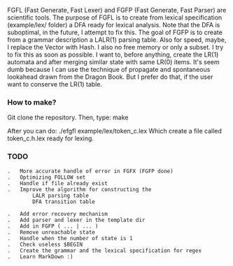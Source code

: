 FGFL (Fast Generate, Fast Lexer) and FGFP (Fast Generate, Fast Parser)
are scientific tools.
The purpose of FGFL is to create from lexical specification (example/lex/ folder)
a DFA ready for lexical analysis. Note that the DFA is suboptimal, in the future,
I attempt to fix this. 
The goal of FGFP is to create from a grammar description a LALR(1) parsing table.
Also for speed, maybe, I replace the Vector with Hash.
I also no free memory or only a subset. I try to fix this as soon as possible.
I want to, before anything, create the LR(1) automata and after merging similar state with same LR(0) items.
It's seem dumb because I can use the technique of propagate and spontaneous lookahead drawn from the Dragon Book.
But I prefer do that, if the user want to conserve the LR(1) table.

### How to make? ###
Git clone the repository.
Then, type: make

After you can do: ./efgfl example/lex/token_c.lex
Which create a file called token_c.h.lex ready for lexing.

### TODO ###
	.	More accurate handle of error in FGFX (FGFP done)
	.	Optimizing FOLLOW set
	.	Handle if file already exist
	.	Improve the algorithm for constructing the
			LALR parsing table
			DFA transition table

	.	Add error recovery mechanism
	.	Add parser and lexer in the template dir
	.	Add in FGFP ( ... | ... )
	.	Remove unreachable state
	.	Handle when the number of state is 1
	.	Check useless $BEGIN
	.	Create the grammar and the lexical specification for regex
	.	Learn MarkDown :)

